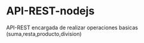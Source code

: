 # API-REST-nodejs
API-REST encargada de realizar operaciones basicas (suma,resta,producto,division)
